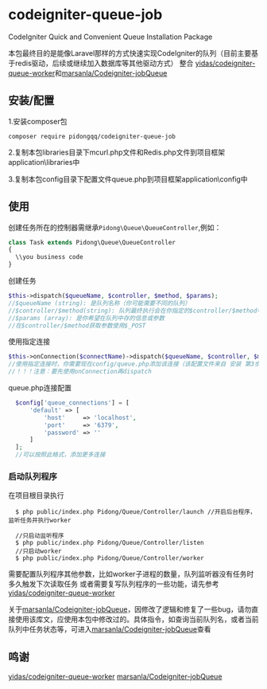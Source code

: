 # codeigniter-queue-job
CodeIgniter Quick and Convenient Queue Installation Package

本包最终目的是能像Laravel那样的方式快速实现CodeIgniter的队列（目前主要基于redis驱动，后续或继续加入数据库等其他驱动方式）
整合 [yidas/codeigniter-queue-worker](https://github.com/yidas/codeigniter-queue-worker)和[marsanla/Codeigniter-jobQueue](https://github.com/marsanla/Codeigniter-jobQueue)

## 安装/配置

  1.安装composer包
   
    composer require pidongqq/codeigniter-queue-job

  2.复制本包libraries目录下mcurl.php文件和Redis.php文件到项目框架application\libraries中
  
  3.复制本包config目录下配置文件queue.php到项目框架application\config中
  
## 使用
  
  创建任务所在的控制器需继承`Pidong\Queue\QueueController`,例如：
 
```php
class Task extends Pidong\Queue\QueueController
{
  \\you business code
}
```  
  
  创建任务
  
```php
$this->dispatch($queueName, $controller, $method, $params);
//$queueName (string): 是队列名称（你可能需要不同的队列）
//$controller/$method(string): 队列最终执行会在你指定的$controller/$method中处理
//$params (array): 是你希望在队列中存的信息或参数
//在$controller/$method获取参数使用$_POST
``` 

  使用指定连接 
```php
$this->onConnection($connectName)->dispatch($queueName, $controller, $method, $params);
//使用指定连接时，你需要现在config/queue.php添加该连接（该配置文件来自 安装 第3步）
//！！！注意：要先使用onConnection再dispatch
``` 
  queue.php连接配置
```php
  $config['queue_connections'] = [
      'default' => [
          'host'     => 'localhost',
          'port'     => '6379',
          'password' => ''
      ]
  ];
  //可以按照此格式，添加更多连接
```

  
  ### 启动队列程序
  
  在项目根目录执行
  
  ```
    $ php public/index.php Pidong/Queue/Controller/launch //开启后台程序，监听任务并执行worker
    
    //只启动监听程序
    $ php public/index.php Pidong/Queue/Controller/listen
    //只启动worker
    $ php public/index.php Pidong/Queue/Controller/worker
  ```
  需要配置队列程序其他参数，比如worker子进程的数量，队列监听器没有任务时多久触发下次读取任务
  或者需要复写队列程序的一些功能，请先参考[yidas/codeigniter-queue-worker](https://github.com/yidas/codeigniter-queue-worker)
  
  关于[marsanla/Codeigniter-jobQueue](https://github.com/marsanla/Codeigniter-jobQueue)，因修改了逻辑和修复了一些bug，请勿直接使用该库文，应使用本包中修改过的。具体指令，如查询当前队列名，或者当前队列中任务状态等，可进入[marsanla/Codeigniter-jobQueue](https://github.com/marsanla/Codeigniter-jobQueue)查看
  
  
  ## 鸣谢
  [yidas/codeigniter-queue-worker](https://github.com/yidas/codeigniter-queue-worker)
  [marsanla/Codeigniter-jobQueue](https://github.com/marsanla/Codeigniter-jobQueue)
  
